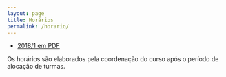 ```yaml
---
layout: page
title: Horários
permalink: /horario/
---
```



* [2018/1 em PDF](horarios-2018-1.pdf)

Os horários são elaborados pela coordenação do curso após o período de alocação de turmas.
